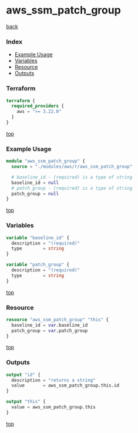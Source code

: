 # aws_ssm_patch_group

[back](../aws.md)

### Index

- [Example Usage](#example-usage)
- [Variables](#variables)
- [Resource](#resource)
- [Outputs](#outputs)

### Terraform

```terraform
terraform {
  required_providers {
    aws = ">= 3.22.0"
  }
}
```

[top](#index)

### Example Usage

```terraform
module "aws_ssm_patch_group" {
  source = "./modules/aws/r/aws_ssm_patch_group"

  # baseline_id - (required) is a type of string
  baseline_id = null
  # patch_group - (required) is a type of string
  patch_group = null
}
```

[top](#index)

### Variables

```terraform
variable "baseline_id" {
  description = "(required)"
  type        = string
}

variable "patch_group" {
  description = "(required)"
  type        = string
}
```

[top](#index)

### Resource

```terraform
resource "aws_ssm_patch_group" "this" {
  baseline_id = var.baseline_id
  patch_group = var.patch_group
}
```

[top](#index)

### Outputs

```terraform
output "id" {
  description = "returns a string"
  value       = aws_ssm_patch_group.this.id
}

output "this" {
  value = aws_ssm_patch_group.this
}
```

[top](#index)
